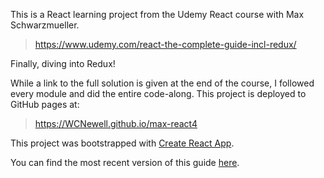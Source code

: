 This is a React learning project from the Udemy React course with Max Schwarzmueller.

>https://www.udemy.com/react-the-complete-guide-incl-redux/

Finally, diving into Redux!

While a link to the full solution is given at the end of the course, I followed every module and did the entire code-along. This project is deployed to GitHub pages at:

>https://WCNewell.github.io/max-react4

This project was bootstrapped with [Create React App](https://github.com/facebook/create-react-app).

You can find the most recent version of this guide [here](https://github.com/facebook/create-react-app/blob/master/packages/react-scripts/template/README.md).